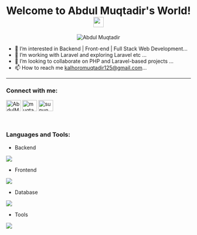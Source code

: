 
<h1 align="center">
  Welcome to Abdul Muqtadir's World! 
  <img src="https://media.giphy.com/media/hvRJCLFzcasrR4ia7z/giphy.gif" width="28">
</h1>
<p align="center"> 
 <img src="https://komarev.com/ghpvc/?username=Muqtadir44&label=Profile%20views&color=0e75b6&style=flat" alt="Abdul Muqtadir" />
</p>

- 👀 I’m interested in Backend | Front-end | Full Stack Web Development...
- 🌱 I’m working with Laravel and exploring Laravel etc ...
- 💞️ I’m looking to collaborate on PHP and Laravel-based projects ...
- 📫 How to reach me kalhoromuqtadir125@gmail.com...
-------------------------------------------------------------
<h3 align="left">Connect with me:</h3>
<p align="left">
<a href="https://www.linkedin.com/in/abdulmuqtadirkalhoro125/" target="blank"><img align="center" src="https://raw.githubusercontent.com/rahuldkjain/github-profile-readme-generator/master/src/images/icons/Social/linked-in-alt.svg" alt="AbdulMuqtadir" height="30" width="40" /></a>
<a href="https://stackoverflow.com/users/22808498/abdul-muqtadir" target="blank"><img align="center" src="https://raw.githubusercontent.com/rahuldkjain/github-profile-readme-generator/master/src/images/icons/Social/stack-overflow.svg" alt="muqtadir" height="30" width="40" /></a>
<a href="https://www.instagram.com/muqtadir_mk/" target="blank"><img align="center" src="https://raw.githubusercontent.com/rahuldkjain/github-profile-readme-generator/master/src/images/icons/Social/instagram.svg" alt="supun___lk" height="30" width="40" /></a>
</p>

<br>

<h3 align="left">Languages and Tools:</h3>

- Backend
<p align="left">
  <a href="https://skillicons.dev">
    <img src="https://skillicons.dev/icons?i=php,laravel" />
  </a>
</p>

- Frontend
<p align="left">
  <a href="https://skillicons.dev">
    <img src="https://skillicons.dev/icons?i=html,css,js,jquery,bootstrap" />
  </a>
</p>

- Database
<p align="left">
  <a href="https://skillicons.dev">
    <img src="https://skillicons.dev/icons?i=mysql" />
  </a>
</p>

<!-- - Cloud Servers
<p align="left">
  <a href="https://skillicons.dev">
    <img src="https://skillicons.dev/icons?i=azure,aws,gcp,firebase,cloudflare" />
  </a>
</p>-->

- Tools
<p align="left">
  <a href="https://skillicons.dev">
    <img src="https://skillicons.dev/icons?i=git,github,illustrator,vscode,postman" />
  </a>
</p>
<br/>


